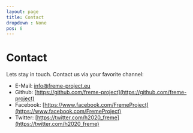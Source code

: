 ```yaml
---
layout: page 
title: Contact
dropdown : None	
pos: 6
---
```


Contact
====================

Lets stay in touch. Contact us via your favorite channel:

* E-Mail:   [info@freme-project.eu](info@freme-project.eu)
* Github:    [https://github.com/freme-project](https://github.com/freme-project)
* Facebook:  [https://www.facebook.com/FremeProject](https://www.facebook.com/FremeProject)
* Twitter:  [https://twitter.com/h2020_freme](https://twitter.com/h2020_freme)